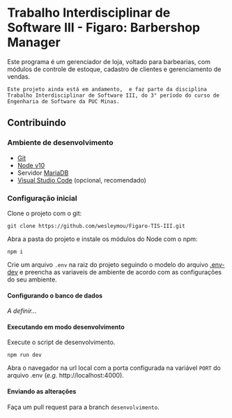 # Trabalho Interdisciplinar de Software III - Figaro: Barbershop Manager

Este programa é um gerenciador de loja, voltado para barbearias,
com módulos de controle de estoque, cadastro de clientes e gerenciamento de vendas.

`Este projeto ainda está em andamento,  e faz parte da disciplina Trabalho Interdisciplinar de Software III, do 3° período
do curso de Engenharia de Software da PUC Minas.`

## Contribuindo

### Ambiente de desenvolvimento

* [Git](https://git-scm.com/)
* [Node v10](https://nodejs.org/en/download/)
* Servidor [MariaDB](https://mariadb.org/download/)
* [Visual Studio Code](https://code.visualstudio.com/) (opcional, recomendado)


### Configuração inicial

Clone o projeto com o git:

`git clone https://github.com/wesleymou/Figaro-TIS-III.git`

Abra a pasta do projeto e instale os módulos do Node com o npm:

`npm i`

Crie um arquivo `.env` na raiz do projeto seguindo o modelo do arquivo [.env-dev](https://github.com/wesleymou/Figaro-TIS-III/blob/master/.env-dev)
e preencha as variaveis de ambiente de acordo com as configurações do seu ambiente.


#### Configurando o banco de dados

*A definir...*

#### Executando em modo desenvolvimento

Execute o script de desenvolvimento.

`npm run dev`

Abra o navegador na url local com a porta configurada na variável `PORT` do arquivo .env (*e.g.* http://localhost:4000).

#### Enviando as alterações

Faça um pull request para a branch `desenvolvimento`.
